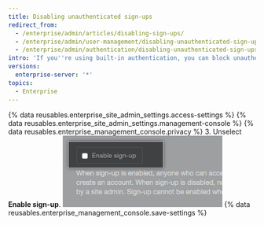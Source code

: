```yaml
---
title: Disabling unauthenticated sign-ups
redirect_from:
  - /enterprise/admin/articles/disabling-sign-ups/
  - /enterprise/admin/user-management/disabling-unauthenticated-sign-ups
  - /enterprise/admin/authentication/disabling-unauthenticated-sign-ups
intro: 'If you''re using built-in authentication, you can block unauthenticated people from being able to create an account.'
versions:
  enterprise-server: '*'
topics:
  - Enterprise
---
```


{% data reusables.enterprise_site_admin_settings.access-settings %}
{% data reusables.enterprise_site_admin_settings.management-console %}
{% data reusables.enterprise_management_console.privacy %}
3. Unselect **Enable sign-up**.
![Enable sign-up checkbox](/assets/images/enterprise/management-console/enable-sign-up.png)
{% data reusables.enterprise_management_console.save-settings %}
